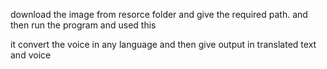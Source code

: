 download the image from resorce folder and give the required path. and then run the program and used this

it convert the voice in any language and then give output in translated text and voice
